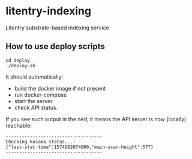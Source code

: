 # litentry-indexing
Litentry substrate-based indexing service

## How to use deploy scripts
    cd deploy
    ./deploy.sh

It should automatically:
* build the docker image if not present
* run docker-compose
* start the server
* check API status.

If you see such output in the ned, it means the API server is now (locally) reachable:

    ------------------------------------
    Checking kusama status...:
    {"last-stat-time":1574962074000,"main-scan-height":577}
    ------------------------------------
